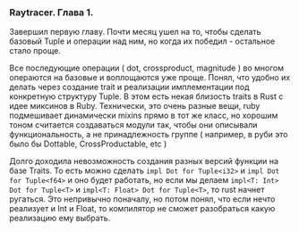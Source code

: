 ### Raytracer. Глава 1.

Завершил первую главу. Почти месяц ушел на то, чтобы сделать базовый Tuple и операции над ним, но когда их победил - остальное стало проще.

Все последующие операции ( dot, crossproduct, magnitude ) во многом операются на базовые и воплощаются уже проще. Понял, что удобно их делать через создание trait и реализации имплементации под конкретную структуру Tuple. В этом есть некая близость traits в Rust с идее миксинов в Ruby. Технически, это очень разные вещи, ruby подмешивает динамически mixins прямо в тот же класс, но хорошим тоном считается создаваться модули так, чтобы они описывали функциональность, а не принадлежность группе ( например, в руби это было бы Dottable, CrossProductable, etc )

Долго доходила невозможность создания разных версий функции на базе Traits. То есть можно сделать 
`impl Dot for Tuple<i32>` и `impl Dot for Tuple<f64>` и оно будет работать, но если мы делаем `impl<T: Int> Dot for Tuple<T>` и `impl<T: Float> Dot for Tuple<T>`, то rust начнет ругаться.
Это непривычно поначалу, но потом понял, что если нечто реализует и Int и Float, то компилятор не сможет разобраться какую реализацию ему выбрать.

